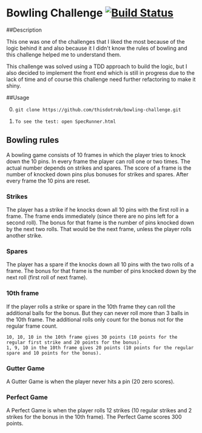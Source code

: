 
Bowling Challenge
 [![Build Status](https://travis-ci.org/OctavianRotari/bowling-challenge.svg?branch=master)](https://travis-ci.org/OctavianRotari/bowling-challenge)
=================

##Description

This one was one of the challenges that I liked the most because of the logic behind it and also because it I didn't know the rules of bowling and this challenge helped me to understand them.

This challenge was solved using a TDD approach to build the logic, but I also decided to implement the front end which is still in progress due to the lack of time and of course this challenge need further refactoring to make it shiny.

##Usage 

0. ```git clone https://github.com/thisdotrob/bowling-challenge.git```

0. ```To see the test: open SpecRunner.html```




## Bowling rules

A bowling game consists of 10 frames in which the player tries to knock down the 10 pins. In every frame the player can roll one or two times. The actual number depends on strikes and spares. The score of a frame is the number of knocked down pins plus bonuses for strikes and spares. After every frame the 10 pins are reset.

### Strikes

The player has a strike if he knocks down all 10 pins with the first roll in a frame. The frame ends immediately (since there are no pins left for a second roll). The bonus for that frame is the number of pins knocked down by the next two rolls. That would be the next frame, unless the player rolls another strike.

### Spares

The player has a spare if the knocks down all 10 pins with the two rolls of a frame. The bonus for that frame is the number of pins knocked down by the next roll (first roll of next frame).

### 10th frame

If the player rolls a strike or spare in the 10th frame they can roll the additional balls for the bonus. But they can never roll more than 3 balls in the 10th frame. The additional rolls only count for the bonus not for the regular frame count.

    10, 10, 10 in the 10th frame gives 30 points (10 points for the regular first strike and 20 points for the bonus).
    1, 9, 10 in the 10th frame gives 20 points (10 points for the regular spare and 10 points for the bonus).

### Gutter Game

A Gutter Game is when the player never hits a pin (20 zero scores).

### Perfect Game

A Perfect Game is when the player rolls 12 strikes (10 regular strikes and 2 strikes for the bonus in the 10th frame). The Perfect Game scores 300 points.

